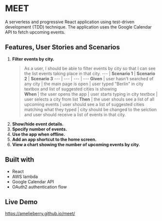 # MEET
A serverless and progressive React application using test-driven development (TDD) technique. The application uses the Google Calendar API to fetch upcoming events. 

## Features, User Stories and Scenarios
1. **Filter events by city.**
    > As a user, I should be able to filter events by city so that I can see the list events taking place in that city.
     --- | **Scenario 1** |  **Scenario 2** | **Scenario 3**
     --- | --- | --- | --- 
     **Given** | user hasn't searched of any city | the main page is open | user typed "Berlin" in city textbox and list of suggested cities is showing  
     **When** | the user opens the app | user starts typing in city textbox | user selects a city from list
     **Then** | the user shouls see a list of all upcoming events | user should see a list of suggested cities matching what they typed | city should be changed to the selction and user should receive a list of events in that city.
2. **Show/hide event details.**
3. **Specify number of events.**
4. **Use the app when offline.**
5. **Add an app shortcut to the home screen.**
6. **View a chart showing the number of upcoming events by city.**

## Built with
* React
* AWS lambda
* Google Calendar API
* OAuth2 authentication flow

## Live Demo
https://amelieberry.github.io/meet/